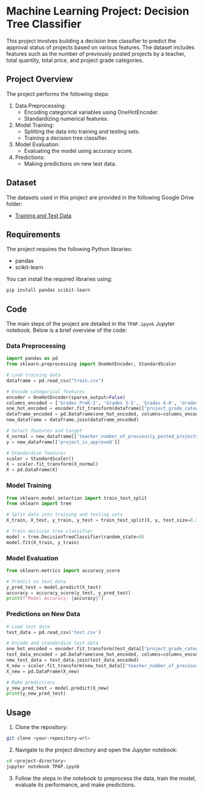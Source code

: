 
# Machine Learning Project: Decision Tree Classifier

This project involves building a decision tree classifier to predict the approval status of projects based on various features. The dataset includes features such as the number of previously posted projects by a teacher, total quantity, total price, and project grade categories.

## Project Overview

The project performs the following steps:
1. Data Preprocessing:
   - Encoding categorical variables using OneHotEncoder.
   - Standardizing numerical features.
2. Model Training:
   - Splitting the data into training and testing sets.
   - Training a decision tree classifier.
3. Model Evaluation:
   - Evaluating the model using accuracy score.
4. Predictions:
   - Making predictions on new test data.

## Dataset

The datasets used in this project are provided in the following Google Drive folder:
- [Training and Test Data](https://drive.google.com/drive/folders/1xpYkIXglCbZfnRZT2QVUKkvfwDSWJWG8)

## Requirements

The project requires the following Python libraries:
- pandas
- scikit-learn

You can install the required libraries using:
```bash
pip install pandas scikit-learn
```

## Code

The main steps of the project are detailed in the `TPAP.ipynb` Jupyter notebook. Below is a brief overview of the code:

### Data Preprocessing

```python
import pandas as pd
from sklearn.preprocessing import OneHotEncoder, StandardScaler

# Load training data
dataframe = pd.read_csv("train.csv")

# Encode categorical features
encoder = OneHotEncoder(sparse_output=False)
columns_encoded = ['Grades PreK-2', 'Grades 3-5', 'Grades 6-8', 'Grades 9-12']
one_hot_encoded = encoder.fit_transform(dataframe[["project_grade_category"]])
dataframe_encoded = pd.DataFrame(one_hot_encoded, columns=columns_encoded)
new_dataframe = dataframe.join(dataframe_encoded)

# Select features and target
X_normal = new_dataframe[['teacher_number_of_previously_posted_projects', 'total_quantity', 'total_price', 'Grades PreK-2', 'Grades 3-5', 'Grades 6-8', 'Grades 9-12']]
y = new_dataframe[['project_is_approved']]

# Standardize features
scaler = StandardScaler()
X = scaler.fit_transform(X_normal)
X = pd.DataFrame(X)
```

### Model Training

```python
from sklearn.model_selection import train_test_split
from sklearn import tree

# Split data into training and testing sets
X_train, X_test, y_train, y_test = train_test_split(X, y, test_size=0.2, random_state=8)

# Train decision tree classifier
model = tree.DecisionTreeClassifier(random_state=9)
model.fit(X_train, y_train)
```

### Model Evaluation

```python
from sklearn.metrics import accuracy_score

# Predict on test data
y_pred_test = model.predict(X_test)
accuracy = accuracy_score(y_test, y_pred_test)
print(f"Model Accuracy: {accuracy}")
```

### Predictions on New Data

```python
# Load test data
test_data = pd.read_csv('test.csv')

# Encode and standardize test data
one_hot_encoded = encoder.fit_transform(test_data[["project_grade_category"]])
test_data_encoded = pd.DataFrame(one_hot_encoded, columns=columns_encoded)
new_test_data = test_data.join(test_data_encoded)
X_new = scaler.fit_transform(new_test_data[["teacher_number_of_previously_posted_projects", "total_quantity", "total_price", "Grades PreK-2", "Grades 3-5", "Grades 6-8", "Grades 9-12"]])
X_new = pd.DataFrame(X_new)

# Make predictions
y_new_pred_test = model.predict(X_new)
print(y_new_pred_test)
```

## Usage

1. Clone the repository:
```bash
git clone <your-repository-url>
```

2. Navigate to the project directory and open the Jupyter notebook:
```bash
cd <project-directory>
jupyter notebook TPAP.ipynb
```

3. Follow the steps in the notebook to preprocess the data, train the model, evaluate its performance, and make predictions.


